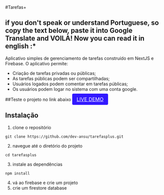 #Tarefas+

## if you don't speak or understand Portuguese, so copy the text below, paste it into Google Translate and VOILÀ! Now you can read it in english :*

Aplicativo simples de gerenciamento de tarefas construído em NextJS e Firebase. O aplicativo permite:

- Criação de tarefas privadas ou públicas;
- As tarefas públicas podem ser compartilhadas;
- Usuários logados podem comentar em tarefas públicas;
- Os usuários podem logar no sistema com uma conta google.


##Teste o projeto no link abaixo
<a style="padding:8px 14px;border-radius:4px;background:#3218ff;color:#fff;font-size:16px;" href="https://tarefasplus-eight.vercel.app/">LIVE DEMO</a>

## Instalação 

1. clone o repositório
```
git clone https://github.com/dev-ansu/tarefasplus.git
```

2. navegue até o diretório do projeto
```
cd tarefasplus
```

3. instale as dependências
```
npm install
```

4. vá ao firebase e crie um projeto
5. crie um firestore database

